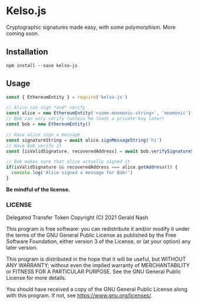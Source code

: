 # Kelso.js  

Cryptographic signatures made easy, with some polymorphism. More coming soon.  

## Installation
```
npm install --save kelso-js
```

## Usage
```javascript
const { EthereumEntity } = require('kelso-js')

// Alice can sign *and* verify
const alice = new EthereumEntity('<some-mnemonic-string>', 'mnemonic')
// Bob can only verify (unless he loads a private key later)
const bob = new EthereumEntity()

// Have alice sign a message
const signatureString = await alice.signMessageString('hi')
// Have bob verify it
const [isValidSignature, recoveredAddress] = await bob.verifySignatureString('hi', signatureString)

// Bob makes sure that alice actually signed it
if(isValidSignature && recoveredAddress === alice.getAddress()) {
  console.log('Alice signed a message for Bob!')
} 
```

**Be mindful of the license.**

### LICENSE

Delegated Transfer Token
Copyright (C) 2021 Gerald Nash

This program is free software: you can redistribute it and/or modify it under the terms of the GNU General Public License as published by the Free Software Foundation, either version 3 of the License, or (at your option) any later version.

This program is distributed in the hope that it will be useful, but WITHOUT ANY WARRANTY; without even the implied warranty of MERCHANTABILITY or FITNESS FOR A PARTICULAR PURPOSE. See the GNU General Public License for more details.

You should have received a copy of the GNU General Public License along with this program. If not, see <https://www.gnu.org/licenses/>.